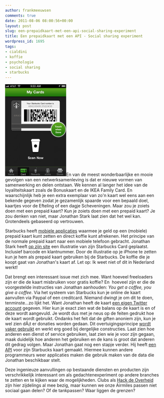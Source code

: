```yaml
---
author: frankmeeuwsen
comments: true
date: 2011-08-06 08:00:56+00:00
layout: post
slug: een-prepaidkaart-met-een-api-social-sharing-experiment
title: Een prepaidkaart met een API - Social sharing experiment
wordpress_id: 1695
tags:
- cialdini
- koffie
- psychologie
- social sharing
- starbucks
---
```


![](../images/uploadimages/sbux-card-200x300.png)En van de meest wonderbaarlijke en mooie gevolgen van een netwerksamenleving is dat er nieuwe vormen van samenwerking en delen ontstaan. We kennen al langer het idee van de loyaliteitskaart zoals de Bonuskaart en de IKEA Family Card. En waarschijnlijk heb je een extra exemplaar van zo'n kaart wel eens aan een bekende gegeven zodat je gezamenlijk spaarde voor een bepaald doel, kaartjes voor de Efteling of een dagje Scheveningen. Maar zou je zoiets doen met een prepaid kaart? Kun je zoiets doen met een prepaid kaart? Je zou denken van niet, maar Jonathan Stark laat zien dat het wel kan. Grotendeels gebaseerd op vertrouwen.<!-- more -->

Starbucks heeft [mobiele applicaties](http://www.starbucks.com/coffeehouse/mobile-apps) waarmee je geld op een (mobiele) prepaid kaart kunt zetten en direct koffie kunt afrekenen. Het principe van de normale prepaid kaart naar een mobiele telefoon gebracht. Jonathan Stark heeft [op zijn site](http://jonathanstark.com/card/) een illustratie van zijn Starbucks Card geplaatst. Inclusief barcode en klantnummer. Door de illustratie op je iPhone te zetten kun je hem als prepaid kaart gebruiken bij de Starbucks. De koffie die je koopt gaat van Jonathan's kaart af. Let op: Ik weet niet of dit in Nederland werkt!

Dat brengt een interessant issue met zich mee. Want hoeveel freeloaders zijn er die de kaart misbruiken voor gratis koffie? En  hoeveel zijn er die de voorgestelde instructies van Jonathan aanhouden: _You get a coffee, you give a coffee_. Via het systeem van Starbucks kun je online de kaart aanvullen via Paypal of een creditcard. Niemand dwingt je om dit te doen, tenminste...zo lijkt het. Want Jonathan heeft de kaart [een eigen Twitter account](http://twitter.com/#!/jonathanscard) gegeven. Hier kun je exact zien wat de balans op de kaart is en of deze wordt aangevuld. Je wordt dus met je neus op de feiten gedrukt hoe de kaart wordt gebruikt. Ondanks het feit dat de giften anoniem zijn, kun je wel zien dÃ¡t er donaties worden gedaan. Dit overtuigingsprincipe [wordt vaker gebruikt](http://www.bijgespijkerd.nl/social-media/psychologie-van-beinvloeding-via-social-media) en werkt erg goed bij dergelijke constructies. Laat zien hoe anderen een dienst of service gebruiken, laat zien wie je voor zijn gegaan, maak duidelijk hoe anderen het gebruiken en de kans is groot dat anderen dit gedrag volgen. Maar Jonathan gaat nog een stapje verder. Hij heeft [een API](http://jonathanstark.com/card/#api) voor zijn Starbucks kaart gemaakt. Hiermee kunnen andere programmeurs weer applicaties maken die gebruik maken van de data die Jonathan beschikbaar stelt.

Deze ingenieuze aanvullingen op bestaande diensten en producten zijn verschrikkelijk interessant om als gedachtenexperiment op andere branches te zetten en te kijken waar de mogelijkheden. Clubs als [Hack de Overheid](http://www.hackdeoverheid.nl) zijn hier zijdelings al mee bezig, maar kunnen we onze Airmiles passen niet sociaal gaan delen? Of de tankpassen? Waar liggen de grenzen?
